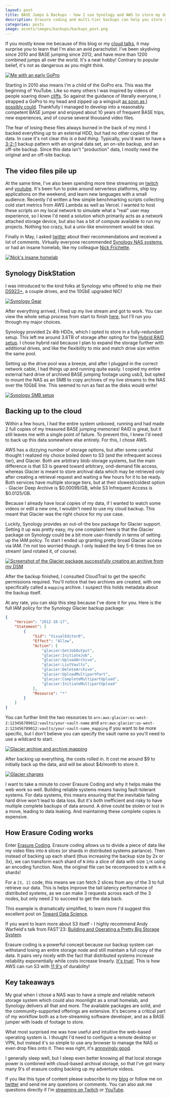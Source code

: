 ```yaml
---
layout: post
title: BASE Jumps & Backups - how I use Synology and AWS to store my data 
description: Erasure coding and multi-tier backups can help you store your data safely and cheaply. Here's how I use a Synology DiskStation and AWS Glacier to store my BASE jumping videos, and my opinions on both after a bit of use.
categories: posts
image: assets/images/backups/backups_post.png
---
```


If you mostly know me because of this blog or my [cloud talks](https://www.youtube.com/watch?v=2EDNcPvR45w), it may surprise you to learn that I'm also an avid parachutist. I've been skydiving since 2010 and BASE jumping since 2012, and have more than 1200 combined jumps all over the world. It's a neat hobby! Contrary to popular belief, it's not as dangerous as you might think.

<span class="image half"><a href="/assets/images/backups/gopro_1.jpg" target="_blank"><img src="/assets/images/backups/gopro_1.jpg" alt="Me with an early GoPro"></a></span>

Starting in 2010 also means I'm a child of the GoPro era. This was the beginning of YouTube. Like so many others I was inspired by videos of people soaring down [cliffs](https://www.youtube.com/watch?v=GASFa7rkLtM). So against the guidance of literally everyone, I strapped a GoPro to my head and zipped up a wingsuit [as soon as I possibly could](https://www.youtube.com/watch?v=2MMXDcrpxQE). Thankfully I managed to develop into a reasonably competent BASE jumper and enjoyed about 10 years of frequent BASE trips, new experiences, and of course several thousand video files.

The fear of losing these files always burned in the back of my mind. I backed everything up to an external HDD, but had no other copies of the data. In case it's not clear *this is a bad thing*. Typically, you'd want to have a [3-2-1](https://www.backblaze.com/blog/the-3-2-1-backup-strategy/) backup pattern with an original data set, an on-site backup, and an off-site backup. Since this data isn't "production" data, I mostly need the original and an off-site backup.

## The video files pile up
At the same time, I've also been spending more time streaming on [twitch](https://www.twitch.tv/aj_stuyvenberg) and [youtube](https://www.youtube.com/channel/UCsWwWCit5Y_dqRxEFizYulw). It's been fun to poke around serverless platforms, ship toy applications on the weekend, and learn new languages with a small audience. Recently I'd written a few simple benchmarking scripts collecting cold start metrics from AWS Lambda as well as Vercel. I wanted to host these scripts on my local network to simulate what a "real" user may experience, so I knew I'd need a solution which primarily acts as a network attached storage device, but also has a bit of compute available to run my projects. Nothing too crazy, but a unix-like environment would be ideal.

Finally in May, I asked [twitter](https://x.com/astuyve/status/1788591437421892010) about their recommendations and received a lot of comments. Virtually everyone recommended [Synology NAS systems](https://x.com/raesene/status/1788617687922356479), or had an insane homelab, like my colleague [Nick Frichette](https://x.com/Frichette_n/status/1788618306049483149). 

<span class="image half"><a href="/assets/images/backups/nick_homelab.png" target="_blank"><img src="/assets/images/backups/nick_homelab.png" alt="Nick's insane homelab"></a></span>

## Synology DiskStation
I was introduced to the kind folks at Synology who offered to ship me their [DS923+](https://www.synology.com/en-us/products/DS923+), a couple drives, and the 10GbE upgraded NIC!  

<span class="image half"><a href="https://x.com/astuyve/status/1799456793791468011" target="_blank"><img src="/assets/images/backups/synology_1.jpg" alt="Synology Gear"></a></span>

After everything arrived, I fired up my live stream and got to work. You can view the whole setup process from start to finish [here](https://www.youtube.com/watch?v=uFwxZYyLT7g), but I'll run you through my major choices.

Synology provided 2x 4tb HDDs, which I opted to store in a fully-redundant setup. This left me around 3.6TB of storage after opting for the [Hybrid RAID setup](https://kb.synology.com/en-br/DSM/tutorial/What_is_Synology_Hybrid_RAID_SHR). I chose hybrid raid because I plan to expand the storage further with additional drives, and like the flexibility to mix and match drive size within the same pool.

Setting up the drive pool was a breeze, and after I plugged in the correct network cable, I had things up and running quite easily. I copied my entire external hard drive of archived BASE jumping footage using usb3, but opted to mount the NAS as an SMB to copy archives of my live streams to the NAS over the 10GbE line. This seemed to run as fast as the disks would write!

<span class="image fit"><a href="/assets/images/backups/synology_smb.png" target="_blank"><img src="/assets/images/backups/synology_smb.png" alt="Synology SMB setup"></a></span>

## Backing up to the cloud
Within a few hours, I had the entire system unboxed, running and had made 2 full copies of my treasured BASE jumping memories! RAID is great, but it still leaves me with a single point of failure. To prevent this, I knew I'd need to back up this data somewhere else entirely. For this, I chose AWS.

AWS has a dizzying number of storage options, but after some careful thought I realized my choice boiled down to S3 (and the infrequent access tier), and Glacier. Both are arbitrary blob-storage systems, but the main difference is that S3 is geared toward arbitrary, ond-demand file access, whereas Glacier is meant to store archival data which may be retrieved only after creating a retrieval request and waiting a few hours for it to be ready. Both services have multiple storage tiers, but at their slowest/coldest option - Glacier Deep Archive is $0.00099/GB, while S3 Infrequent Access is $0.0125/GB.

Because I already have local copies of my data, if I wanted to watch some videos or edit a new one, I wouldn't need to use my cloud backup. This meant that Glacier was the right choice for my use case.

Luckily, Synology provides an out-of-the box package for Glacier support. Setting it up was pretty easy, my one complaint here is that the Glacier package on Synology could be a bit more user-friendly in terms of setting up the IAM policy. To start I ended up granting pretty broad Glacier access via IAM. I'm not too worried though. I only leaked the key 5-6 times live on stream! (and rotated it, of course).

<span class="image fit"><a href="/assets/images/backups/glacier_backup.png" target="_blank"><img src="/assets/images/backups/glacier_backup.png" alt="Screenshot of the Glacier package successfully creating an archive from my DSM"></a></span>

After the backup finished, I consulted CloudTrail to get the specific permissions required. You'll notice that two archives are created, with one specifically called a `mapping` archive. I suspect this holds metadata about the backup itself.

At any rate, you can skip this step because I've done it for you. Here is the full IAM policy for the Synology Glacier backup package:

```json
{
    "Version": "2012-10-17",
    "Statement": [
        {
            "Sid": "VisualEditor0",
            "Effect": "Allow",
            "Action": [
                "glacier:GetJobOutput",
                "glacier:InitiateJob",
                "glacier:UploadArchive",
                "glacier:ListVaults",
                "glacier:DeleteArchive",
                "glacier:UploadMultipartPart",
                "glacier:CompleteMultipartUpload",
                "glacier:InitiateMultipartUpload"
            ],
            "Resource": "*"
        }
    ]
}
```

You can further limit the two resources to `arn:aws:glacier:us-west-2:123456789012:vaults/your-vault-name` and `arn:aws:glacier:us-west-2:123456789012:vaults/your-vault-name_mapping` if you want to be more specific, but I don't believe you can specify the vault name so you'll need to use a wildcard to start.

<span class="image fit"><a href="/assets/images/backups/glacier_mappings.png" target="_blank"><img src="/assets/images/backups/glacier_mappings.png" alt="Glacier archive and archive mapping"></a></span>

After backing up everything, the costs rolled in. It cost me around $9 to initially back up the data, and will be about $4/month to store it.

<span class="image fit"><a href="/assets/images/backups/glacier_storage.png" target="_blank"><img src="/assets/images/backups/glacier_storage.png" alt="Glacier charges"></a></span>

I want to take a minute to cover Erasure Coding and why it helps make the web work so well. Building reliable systems means having fault-tolerant systems. For data systems, this means ensuring that the inevitable failing hard drive won't lead to data loss. But it's both inefficient and risky to have multiple complete backups of data around. A drive could be stolen or lost in a move, leading to data leaking. And maintaining these complete copies is expensive.

## How Erasure Coding works
Enter [Erasure Coding](https://en.wikipedia.org/wiki/Erasure_code). Erasure coding allows us to divide a piece of data like my video files into `N` slices (or shards in distributed systems parlance). Then instead of backing up each shard (thus increasing the backup size by 2x or 3x), we can transform each shard of `N` into a slice of data with size `1/K` using an encoding function. Now, the original file can be recomposed to `N` with `N-K` shards!

For a `[3, 2]` code, this means we can fetch 2 slices from any of the 3 to full retrieve our data. This is helps improve the tail latency performance of distributed systems, as we can make 3 requests across each of the 3 nodes, but only need 2 to succeed to get the data back.

This example is dramatically simplified, to learn more I'd suggest this excellent post on [Toward Data Science](https://towardsdatascience.com/erasure-coding-for-the-masses-2c23c74bf87e).

If you want to learn more about S3 itself - I highly recommend Andy Warfield's talk from FAST'23: [Building and Operating a Pretty Big Storage System](https://www.youtube.com/watch?v=sc3J4McebHE).

Erasure coding is a powerful concept because our backup system can withstand losing an entire storage node and still maintain a full copy of the data. It pairs very nicely with the fact that distributed systems increase reliability exponentially while costs increase linearly. [It's true!](https://brooker.co.za/blog/2023/09/08/exponential.html). This is how AWS can run S3 with [11 9's](https://docs.aws.amazon.com/AmazonS3/latest/userguide/DataDurability.html) of durability!


## Key takeaways
My goal when I chose a NAS was to have a simple and reliable network storage system which could also moonlight as a small homelab, and Synology delivers all that and more. The available packages are solid, and the community-supported offerings are extensive. It's become a critical part of my workflow both as a live-streaming software developer, and as a BASE jumper with loads of footage to store.

What most surprised me was how useful and intuitive the web-based operating system is. I thought I'd need to configure a remote desktop or VPN, but instead it's so simple to use any browser to manage the NAS or even drop files onto it. Theo was right, it's [annoyingly good](https://x.com/Synology/status/1806811442454389244).

I generally sleep well, but I sleep even better knowing all that local storage power is combined with cloud-based archival storage, so that I've got many many 9's of erasure coding backing up my adventure videos.

If you like this type of content please subscribe to my [blog](https://aaronstuyvenberg.com) or follow me on [twitter](https://twitter.com/astuyve) and send me any questions or comments. You can also ask me questions directly if I'm [streaming on Twitch](twitch.tv/aj_stuyvenberg) or [YouTube](https://www.youtube.com/channel/UCsWwWCit5Y_dqRxEFizYulw).
